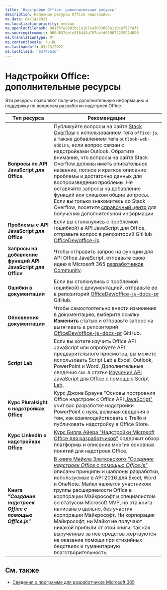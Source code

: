 ```yaml
---
title: 'Надстройки Office: дополнительные ресурсы'
description: Полезные ресурсы Office надстройки.
ms.date: 04/14/2021
ms.localizationpriority: medium
ms.openlocfilehash: 981f5fe89d1bc1a167ea3053693a110caf97f4f1
ms.sourcegitcommit: 968d637defe816449a797aefd930872229214898
ms.translationtype: MT
ms.contentlocale: ru-RU
ms.lasthandoff: 03/23/2022
ms.locfileid: "63745516"
---
```

# <a name="office-add-ins-additional-resources"></a>Надстройки Office: дополнительные ресурсы

Эти ресурсы позволяют получить дополнительную информацию и поддержку по вопросам разработки надстроек Office.

|**Тип ресурса**|**Рекомендации**|
|-----------------|------------|
|**Вопросы по API JavaScript для Office** | Публикуйте вопросы на сайте [Stack Overflow](https://stackoverflow.com/questions/tagged/office-js) с использованием тега `office-js`, а также добавлением тега `outlook-web-addins`, если вопрос связан с надстройками Outlook. Обратите внимание, что вопросы на сайте Stack Overflow должны иметь описательное название, полное и краткое описание проблемы и достаточно данных для воспроизведения проблемы. Не оставляйте запросы на добавление функций или слишком общие вопросы. Если вы только знакомитесь со Stack Overflow, посетите [справочный центр](https://stackoverflow.com/help/how-to-ask) для получения дополнительной информации.|
|**Проблемы с API JavaScript для Office**| Если вы столкнулись с проблемой (ошибкой) в API JavaScript для Office, отправьте вопрос в репозиторий GitHub <a href="https://github.com/officedev/office-js/issues" target="_blank">OfficeDev/office-js</a>.|
|**Запросы на добавление функций API JavaScript для Office**| Чтобы отправить запрос на функции для API Office JavaScript, отправьте свою идею в Microsoft 365 [разработчиков Community](https://techcommunity.microsoft.com/t5/microsoft-365-developer-platform/idb-p/Microsoft365DeveloperPlatform).|
|**Ошибки в документации**| Если вы столкнулись с проблемой (ошибкой) с документацией, отправьте ее в репозиторий <a href="https://github.com/officedev/office-js-docs-pr/issues" target="_blank">OfficeDev/office-js-docs-pr</a> GitHub.|
|**Обновления документации**| Чтобы самостоятельно внести изменения в документацию, выберите ссылку **Изменить** статью и отправьте запрос на вытягивать в репозиторий <a href="https://github.com/officedev/office-js-docs-pr" target="_blank">OfficeDev/office-js-docs-pr</a> GitHub.|
|**Script Lab**| Если вы хотите изучить Office API JavaScript или опробуете API предварительного просмотра, вы можете использовать Script Lab в Excel, Outlook, PowerPoint и Word. Дополнительные сведения см. в статье [Изучение API JavaScript для Office с помощью Script Lab](../overview/explore-with-script-lab.md). |
|**Курс Pluralsight о надстройках Office**| Курс Джона Брауна "Основы построения Office надстроек с Office API <a href="https://www.pluralsight.com/courses/build-office-addins-js-api" target="_blank">JavaScript"</a> учит вас разработке надстройки PowerPoint с нуля, включая сведения о том, как взаимодействовать с Trello и публиковать надстройку в Office Store.|
|**Курс LinkedIn о надстройках Office**| <a href="https://www.linkedin.com/learning/microsoft-office-add-ins-for-developers/microsoft-office-add-ins?u=3322">Курс Билла Айера "Надстройки Microsoft Office для разработчиков"</a> содержит обзор платформы и описание многих основных понятий для надстроек Office.|
|**Книга *"Создание надстроек Office с помощью Office.js"***| <a href="https://leanpub.com/buildingofficeaddins">В книге Майкла Златковского *"Создание надстроек Office с помощью Office.js"*</a> описаны принципы и шаблоны разработки, используемые в API 2016 для Excel, Word и OneNote. Майкл является участником группы расширяемости Office в корпорации Майкрософт и специалистом со статусом Microsoft MVP, но эта книга написана отдельно, без участия корпорации Майкрософт. Ни корпорация Майкрософт, ни Майкл не получают никакой прибыли от этой книги, так как вырученные за нее средства жертвуются на оказание помощи при стихийных бедствиях и гуманитарную благотворительность.|

## <a name="see-also"></a>См. также
- [Сведения о программе для разработчиков Microsoft 365](https://developer.microsoft.com/microsoft-365/dev-program)